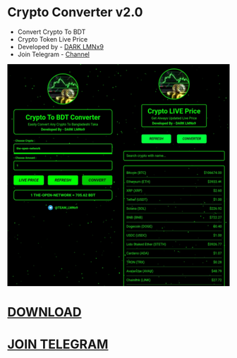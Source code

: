 # Crypto Converter v2.0

- Convert Crypto To BDT
- Crypto Token Live Price
- Developed by - [DARK LMNx9](https://t.me/x_LMNx9)
- Join Telegram - [Channel](https://t.me/TEAM_LMNx9)

![](https://github.com/LMNx9-JOHNY/Crypto_Converter/blob/main/CryptoConverter.jpg)

# [DOWNLOAD](https://github.com/LMNx9-JOHNY/Crypto_Converter/raw/refs/heads/main/Crypto_Converter_2.0.apk)
# [JOIN TELEGRAM](https://t.me/TEAM_LMNx9)

